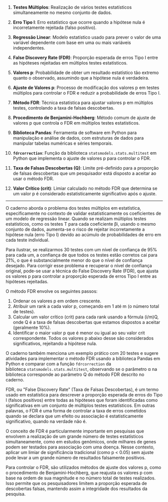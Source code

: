 1. **Testes Múltiplos**: Realização de vários testes estatísticos simultaneamente no mesmo conjunto de dados.
    
2. **Erro Tipo I**: Erro estatístico que ocorre quando a hipótese nula é incorretamente rejeitada (falso positivo).
    
3. **Regressão Linear**: Modelo estatístico usado para prever o valor de uma variável dependente com base em uma ou mais variáveis independentes.
    
4. **False Discovery Rate (FDR)**: Proporção esperada de erros Tipo I entre as hipóteses rejeitadas em múltiplos testes estatísticos.
    
5. **Valores p**: Probabilidade de obter um resultado estatístico tão extremo quanto o observado, assumindo que a hipótese nula é verdadeira.
    
6. **Ajuste de Valores p**: Processo de modificação dos valores p em testes múltiplos para controlar o FDR e reduzir a probabilidade de erros Tipo I.
    
7. **Método FDR**: Técnica estatística para ajustar valores p em múltiplos testes, controlando a taxa de falsas descobertas.
    
8. **Procedimento de Benjamini-Hochberg**: Método comum de ajuste de valores p que controla o FDR em múltiplos testes estatísticos.
    
9. **Biblioteca Pandas**: Ferramenta de software em Python para manipulação e análise de dados, com estruturas de dados para manipular tabelas numéricas e séries temporais.
    
10. **`fdrcorrection`**: Função da biblioteca `statsmodels.stats.multitest` em Python que implementa o ajuste de valores p para controlar o FDR.
    
11. **Taxa de Falsas Descobertas (Q)**: Limite pré-definido para a proporção de falsas descobertas que um pesquisador está disposto a aceitar ao usar o método FDR.
    
12. **Valor Crítico (crit)**: Limiar calculado no método FDR que determina se um valor p é considerado estatisticamente significativo após o ajuste.


--- - - - - ---
O caderno aborda o problema dos testes múltiplos em estatística, especificamente no contexto de validar estatisticamente os coeficientes de um modelo de regressão linear. Quando se realizam múltiplos testes estatísticos, como os testes T para cada coeficiente βi, usando o mesmo conjunto de dados, aumenta-se o risco de rejeitar incorretamente a hipótese nula (erro Tipo I) devido ao acúmulo de probabilidades de erro em cada teste individual.

Para ilustrar, se realizarmos 30 testes com um nível de confiança de 95% para cada um, a confiança de que todos os testes estão corretos cai para 21%, o que é substancialmente menor do que o nível de confiança desejado. Para corrigir esse problema e recuperar o nível de confiança original, pode-se usar a técnica do False Discovery Rate (FDR), que ajusta os valores p para controlar a proporção esperada de erros Tipo I entre as hipóteses rejeitadas.

O método FDR envolve os seguintes passos:

1. Ordenar os valores p em ordem crescente.
2. Atribuir um rank a cada valor p, começando em 1 até m (o número total de testes).
3. Calcular um valor crítico (crit) para cada rank usando a fórmula (i/m)Q, onde Q é a taxa de falsas descobertas que estamos dispostos a aceitar (geralmente 10%).
4. Identificar o maior valor p que é menor ou igual ao seu valor crit correspondente. Todos os valores p abaixo desse são considerados significativos, rejeitando a hipótese nula.

O caderno também menciona um exemplo prático com 20 testes e sugere atividades para implementar o método FDR usando a biblioteca Pandas em Python e comparar com a função `fdrcorrection` da biblioteca `statsmodels.stats.multitest`, observando se o parâmetro α na biblioteca corresponde ao parâmetro Q do método FDR descrito no caderno.




FDR, ou "False Discovery Rate" (Taxa de Falsas Descobertas), é um termo usado em estatística para descrever a proporção esperada de erros do Tipo I (falsos positivos) entre todas as hipóteses que foram identificadas como significativas em um conjunto de múltiplos testes estatísticos. Em outras palavras, o FDR é uma forma de controlar a taxa de erros cometidos quando se declara que um efeito ou associação é estatisticamente significativo, quando na verdade não é.

O conceito de FDR é particularmente importante em pesquisas que envolvem a realização de um grande número de testes estatísticos simultaneamente, como em estudos genômicos, onde milhares de genes podem ser testados para associação com uma doença. Nesse contexto, aplicar um limiar de significância tradicional (como p < 0.05) sem ajuste pode levar a um grande número de resultados falsamente positivos.

Para controlar o FDR, são utilizados métodos de ajuste dos valores p, como o procedimento de Benjamini-Hochberg, que reajusta os valores p com base na ordem de sua magnitude e no número total de testes realizados. Isso permite que os pesquisadores limitem a proporção esperada de descobertas falsas, mantendo assim a integridade dos resultados da pesquisa.